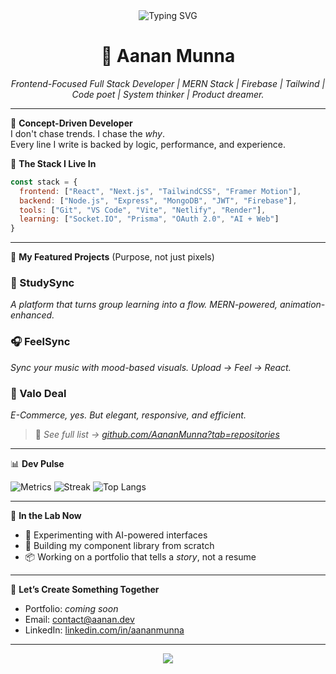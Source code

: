 
<!-- AananMunna GitHub Profile README -->


<div align="center">
  <img src="https://readme-typing-svg.demolab.com?font=Fira+Code&pause=1000&color=36BCF7&width=435&lines=Welcome+to+My+Code+Lab;I+am+Aanan+Munna;MERN+Stack+Craftsman;Always+Building%2C+Always+Breaking" alt="Typing SVG" />
  <h1 style="border-bottom: none;">🚀 Aanan Munna</h1>
  <p><em>Frontend-Focused Full Stack Developer | MERN Stack | Firebase | Tailwind | Code poet | System thinker | Product dreamer.</em></p>
</div>

---

🧬 **Concept-Driven Developer**  
I don't chase trends. I chase the *why*.  
Every line I write is backed by logic, performance, and experience.

🧠 **The Stack I Live In**

```js
const stack = {
  frontend: ["React", "Next.js", "TailwindCSS", "Framer Motion"],
  backend: ["Node.js", "Express", "MongoDB", "JWT", "Firebase"],
  tools: ["Git", "VS Code", "Vite", "Netlify", "Render"],
  learning: ["Socket.IO", "Prisma", "OAuth 2.0", "AI + Web"]
}
```

---

📂 **My Featured Projects** (Purpose, not just pixels)

### 🧪 StudySync
_A platform that turns group learning into a flow. MERN-powered, animation-enhanced._

### 🎧 FeelSync
_Sync your music with mood-based visuals. Upload → Feel → React._

### 🛒 Valo Deal
_E-Commerce, yes. But elegant, responsive, and efficient._

> 🔗 *See full list → [github.com/AananMunna?tab=repositories](https://github.com/AananMunna?tab=repositories)*

---

📊 **Dev Pulse**

![Metrics](https://github-readme-stats.vercel.app/api?username=AananMunna&show_icons=true&theme=tokyonight&hide=contribs&hide_title=true)
![Streak](https://github-readme-streak-stats.herokuapp.com?user=AananMunna&theme=tokyonight)
![Top Langs](https://github-readme-stats.vercel.app/api/top-langs/?username=AananMunna&layout=compact&theme=tokyonight)

---

🧭 **In the Lab Now**
- 🌌 Experimenting with AI-powered interfaces
- 🧱 Building my component library from scratch
- 📦 Working on a portfolio that tells a *story*, not a resume

---

🤝 **Let’s Create Something Together**
- Portfolio: *coming soon*
- Email: [contact@aanan.dev](mailto:contact@aanan.dev)
- LinkedIn: [linkedin.com/in/aananmunna](https://linkedin.com/in/aananmunna)

---

<div align="center">
  <img src="https://capsule-render.vercel.app/api?type=waving&height=200&text=Thanks%20for%20visiting!&fontAlign=50&fontColor=ffffff&colorGradient=0,36BCF7,2a2a72" />
</div>
